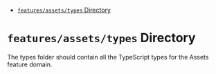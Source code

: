 <!-- START doctoc generated TOC please keep comment here to allow auto update -->
<!-- DON'T EDIT THIS SECTION, INSTEAD RE-RUN doctoc TO UPDATE -->

- [`features/assets/types` Directory](#featuresassetstypes-directory)

<!-- END doctoc generated TOC please keep comment here to allow auto update -->

# `features/assets/types` Directory

The types folder should contain all the TypeScript types for the Assets feature domain.
